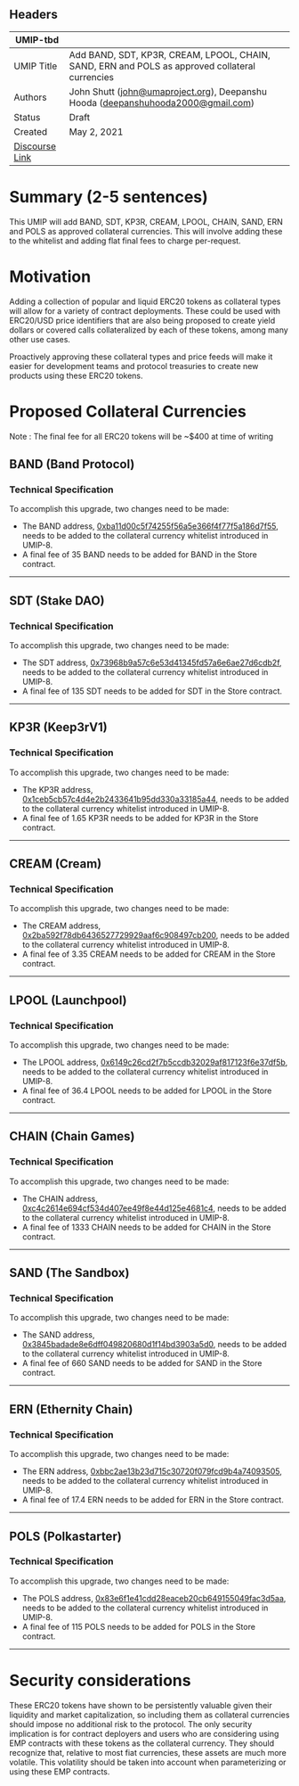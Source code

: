 ## Headers
| UMIP-tbd   |                                                                                                                                          |
|------------|------------------------------------------------------------------------------------------------------------------------------------------|
| UMIP Title | Add BAND, SDT, KP3R, CREAM, LPOOL, CHAIN, SAND, ERN and POLS as approved collateral currencies              |
| Authors    | John Shutt (john@umaproject.org), Deepanshu Hooda  (deepanshuhooda2000@gmail.com) |
| Status     | Draft                                                                                                                                    |
| Created    | May 2, 2021                                                                                                                           |
| [Discourse Link](https://discourse.umaproject.org/t/add-band-sdt-kp3r-cream-lpool-chain-sand-ern-and-pols-as-approved-collateral-currencies/1054)    |                                                                                                                     |

# Summary (2-5 sentences)
This UMIP will add BAND, SDT, KP3R, CREAM, LPOOL, CHAIN, SAND, ERN and POLS as approved collateral currencies. This will involve adding these to the whitelist and adding flat final fees to charge per-request.

# Motivation

Adding a collection of popular and liquid ERC20 tokens as collateral types will allow for a variety of contract deployments. These could be used with ERC20/USD price identifiers that are also being proposed to create yield dollars or covered calls collateralized by each of these tokens, among many other use cases.

Proactively approving these collateral types and price feeds will make it easier for development teams and protocol treasuries to create new products using these ERC20 tokens.

# Proposed Collateral Currencies
Note : The final fee for all ERC20 tokens will be ~$400 at time of writing


## BAND (Band Protocol)

### Technical Specification
To accomplish this upgrade, two changes need to be made:

* The BAND address, [0xba11d00c5f74255f56a5e366f4f77f5a186d7f55][BAND], needs to be added to the collateral currency whitelist introduced in UMIP-8.
* A final fee of 35 BAND needs to be added for BAND in the Store contract.

 [BAND]: https://etherscan.io/token/0xba11d00c5f74255f56a5e366f4f77f5a186d7f55 
 
---

## SDT (Stake DAO)

### Technical Specification
To accomplish this upgrade, two changes need to be made:

 * The SDT address, [0x73968b9a57c6e53d41345fd57a6e6ae27d6cdb2f][SDT], needs to be added to the collateral currency whitelist introduced in UMIP-8.
 * A final fee of 135 SDT needs to be added for SDT in the Store contract.

  [SDT]: https://etherscan.io/token/0x73968b9a57c6e53d41345fd57a6e6ae27d6cdb2f 
  
---

## KP3R (Keep3rV1)

### Technical Specification
To accomplish this upgrade, two changes need to be made:

* The KP3R address, [0x1ceb5cb57c4d4e2b2433641b95dd330a33185a44][KP3R], needs to be added to the collateral currency whitelist introduced in UMIP-8.
* A final fee of 1.65 KP3R needs to be added for KP3R in the Store contract.

[KP3R]: https://etherscan.io/token/0x1ceb5cb57c4d4e2b2433641b95dd330a33185a44 

---
   
## CREAM (Cream)

### Technical Specification
To accomplish this upgrade, two changes need to be made:

* The CREAM address, [0x2ba592f78db6436527729929aaf6c908497cb200][CREAM], needs to be added to the collateral currency whitelist introduced in UMIP-8.
* A final fee of 3.35 CREAM needs to be added for CREAM in the Store contract.

[CREAM]: https://etherscan.io/token/0x2ba592f78db6436527729929aaf6c908497cb200 

---

## LPOOL (Launchpool)

### Technical Specification
To accomplish this upgrade, two changes need to be made:

* The LPOOL address, [0x6149c26cd2f7b5ccdb32029af817123f6e37df5b][LPOOL], needs to be added to the collateral currency whitelist introduced in UMIP-8.
* A final fee of 36.4 LPOOL needs to be added for LPOOL in the Store contract.

[LPOOL]: https://etherscan.io/token/0x6149c26cd2f7b5ccdb32029af817123f6e37df5b 

---

## CHAIN (Chain Games)

### Technical Specification
To accomplish this upgrade, two changes need to be made:

* The CHAIN address, [0xc4c2614e694cf534d407ee49f8e44d125e4681c4][CHAIN], needs to be added to the collateral currency whitelist introduced in UMIP-8.
* A final fee of 1333 CHAIN needs to be added for CHAIN in the Store contract.

[CHAIN]: https://etherscan.io/token/0xc4c2614e694cf534d407ee49f8e44d125e4681c4 

---
## SAND (The Sandbox)

### Technical Specification
To accomplish this upgrade, two changes need to be made:

* The SAND address, [0x3845badade8e6dff049820680d1f14bd3903a5d0][SAND], needs to be added to the collateral currency whitelist introduced in UMIP-8.
* A final fee of 660 SAND needs to be added for SAND in the Store contract.

[SAND]: https://etherscan.io/token/0x3845badade8e6dff049820680d1f14bd3903a5d0 

---
## ERN (Ethernity Chain)

### Technical Specification
To accomplish this upgrade, two changes need to be made:

* The ERN address, [0xbbc2ae13b23d715c30720f079fcd9b4a74093505][ERN], needs to be added to the collateral currency whitelist introduced in UMIP-8.
* A final fee of 17.4 ERN needs to be added for ERN in the Store contract.

[ERN]: https://etherscan.io/token/0xbbc2ae13b23d715c30720f079fcd9b4a74093505 

---
## POLS (Polkastarter)

### Technical Specification
To accomplish this upgrade, two changes need to be made:

* The POLS address, [0x83e6f1e41cdd28eaceb20cb649155049fac3d5aa][POLS], needs to be added to the collateral currency whitelist introduced in UMIP-8.
* A final fee of 115 POLS needs to be added for POLS in the Store contract.

[POLS]: https://etherscan.io/token/0x83e6f1e41cdd28eaceb20cb649155049fac3d5aa 

---


# Security considerations

These ERC20 tokens have shown to be persistently valuable given their liquidity and market capitalization, so including them as collateral currencies should impose no
additional risk to the protocol.
The only security implication is for contract deployers and users who are considering using EMP contracts with these tokens as the collateral currency. 
They should recognize that, relative to most fiat currencies, these assets are much more volatile. This volatility should be taken into account when parameterizing or using these EMP contracts.
     
     

 
